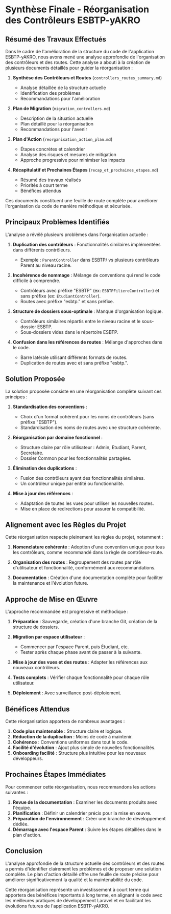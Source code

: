 # Synthèse Finale - Réorganisation des Contrôleurs ESBTP-yAKRO

## Résumé des Travaux Effectués

Dans le cadre de l'amélioration de la structure du code de l'application ESBTP-yAKRO, nous avons mené une analyse approfondie de l'organisation des contrôleurs et des routes. Cette analyse a abouti à la création de plusieurs documents détaillés pour guider la réorganisation :

1. **Synthèse des Contrôleurs et Routes** (`controllers_routes_summary.md`)

    - Analyse détaillée de la structure actuelle
    - Identification des problèmes
    - Recommandations pour l'amélioration

2. **Plan de Migration** (`migration_controllers.md`)

    - Description de la situation actuelle
    - Plan détaillé pour la réorganisation
    - Recommandations pour l'avenir

3. **Plan d'Action** (`reorganisation_action_plan.md`)

    - Étapes concrètes et calendrier
    - Analyse des risques et mesures de mitigation
    - Approche progressive pour minimiser les impacts

4. **Récapitulatif et Prochaines Étapes** (`recap_et_prochaines_etapes.md`)
    - Résumé des travaux réalisés
    - Priorités à court terme
    - Bénéfices attendus

Ces documents constituent une feuille de route complète pour améliorer l'organisation du code de manière méthodique et sécurisée.

## Principaux Problèmes Identifiés

L'analyse a révélé plusieurs problèmes dans l'organisation actuelle :

1. **Duplication des contrôleurs** : Fonctionnalités similaires implémentées dans différents contrôleurs.

    - Exemple : `ParentController` dans ESBTP/ vs plusieurs contrôleurs Parent au niveau racine.

2. **Incohérence de nommage** : Mélange de conventions qui rend le code difficile à comprendre.

    - Contrôleurs avec préfixe "ESBTP" (ex: `ESBTPFiliereController`) et sans préfixe (ex: `EtudiantController`).
    - Routes avec préfixe "esbtp." et sans préfixe.

3. **Structure de dossiers sous-optimale** : Manque d'organisation logique.

    - Contrôleurs similaires répartis entre le niveau racine et le sous-dossier ESBTP.
    - Sous-dossiers vides dans le répertoire ESBTP.

4. **Confusion dans les références de routes** : Mélange d'approches dans le code.
    - Barre latérale utilisant différents formats de routes.
    - Duplication de routes avec et sans préfixe "esbtp.".

## Solution Proposée

La solution proposée consiste en une réorganisation complète suivant ces principes :

1. **Standardisation des conventions** :

    - Choix d'un format cohérent pour les noms de contrôleurs (sans préfixe "ESBTP").
    - Standardisation des noms de routes avec une structure cohérente.

2. **Réorganisation par domaine fonctionnel** :

    - Structure claire par rôle utilisateur : Admin, Etudiant, Parent, Secretaire.
    - Dossier Common pour les fonctionnalités partagées.

3. **Élimination des duplications** :

    - Fusion des contrôleurs ayant des fonctionnalités similaires.
    - Un contrôleur unique par entité ou fonctionnalité.

4. **Mise à jour des références** :
    - Adaptation de toutes les vues pour utiliser les nouvelles routes.
    - Mise en place de redirections pour assurer la compatibilité.

## Alignement avec les Règles du Projet

Cette réorganisation respecte pleinement les règles du projet, notamment :

1. **Nomenclature cohérente** : Adoption d'une convention unique pour tous les contrôleurs, comme recommandé dans la règle de contrôleur-route.

2. **Organisation des routes** : Regroupement des routes par rôle d'utilisateur et fonctionnalité, conformément aux recommandations.

3. **Documentation** : Création d'une documentation complète pour faciliter la maintenance et l'évolution future.

## Approche de Mise en Œuvre

L'approche recommandée est progressive et méthodique :

1. **Préparation** : Sauvegarde, création d'une branche Git, création de la structure de dossiers.

2. **Migration par espace utilisateur** :

    - Commencer par l'espace Parent, puis Étudiant, etc.
    - Tester après chaque phase avant de passer à la suivante.

3. **Mise à jour des vues et des routes** : Adapter les références aux nouveaux contrôleurs.

4. **Tests complets** : Vérifier chaque fonctionnalité pour chaque rôle utilisateur.

5. **Déploiement** : Avec surveillance post-déploiement.

## Bénéfices Attendus

Cette réorganisation apportera de nombreux avantages :

1. **Code plus maintenable** : Structure claire et logique.
2. **Réduction de la duplication** : Moins de code à maintenir.
3. **Cohérence** : Conventions uniformes dans tout le code.
4. **Facilité d'évolution** : Ajout plus simple de nouvelles fonctionnalités.
5. **Onboarding facilité** : Structure plus intuitive pour les nouveaux développeurs.

## Prochaines Étapes Immédiates

Pour commencer cette réorganisation, nous recommandons les actions suivantes :

1. **Revue de la documentation** : Examiner les documents produits avec l'équipe.
2. **Planification** : Définir un calendrier précis pour la mise en œuvre.
3. **Préparation de l'environnement** : Créer une branche de développement dédiée.
4. **Démarrage avec l'espace Parent** : Suivre les étapes détaillées dans le plan d'action.

## Conclusion

L'analyse approfondie de la structure actuelle des contrôleurs et des routes a permis d'identifier clairement les problèmes et de proposer une solution complète. Le plan d'action détaillé offre une feuille de route précise pour améliorer significativement la qualité et la maintenabilité du code.

Cette réorganisation représente un investissement à court terme qui apportera des bénéfices importants à long terme, en alignant le code avec les meilleures pratiques de développement Laravel et en facilitant les évolutions futures de l'application ESBTP-yAKRO.
